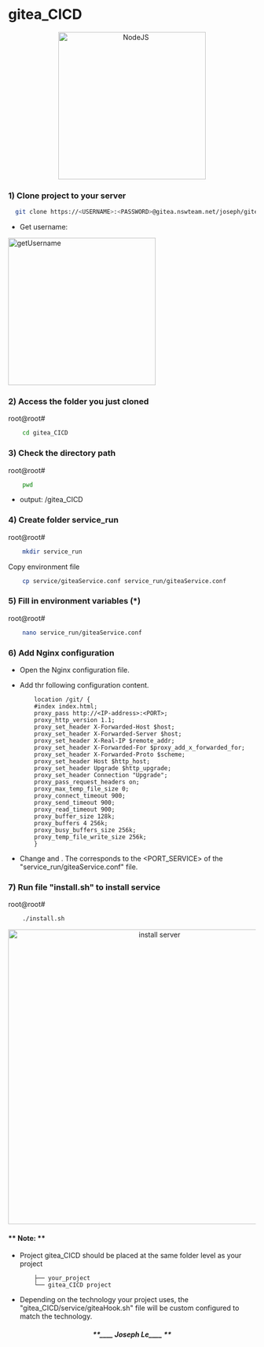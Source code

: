 # gitea_CICD

<div align="center"><img src="https://upload.wikimedia.org/wikipedia/commons/d/d9/Node.js_logo.svg" alt="NodeJS" width="300"></div>

### 1) Clone project to your server

```sh
  git clone https://<USERNAME>:<PASSWORD>@gitea.nswteam.net/joseph/gitea_CICD.git
```
- Get username:
<div><img src="https://i.ibb.co/pLR2BjH/image.png" alt="getUsername" width="300"></div>

### 2) Access the folder you just cloned

root@root#
  ```sh
      cd gitea_CICD
  ```

### 3) Check the directory path

root@root#
  ```sh
      pwd
  ```
- output: <path>/gitea_CICD

### 4) Create folder service_run

root@root#

  ```sh
      mkdir service_run
  ```
Copy environment file 
  ```sh
      cp service/giteaService.conf service_run/giteaService.conf
  ```

### 5) Fill in environment variables (\*)

root@root#
  ```sh
      nano service_run/giteaService.conf
  ```
### 6) Add Nginx configuration
- Open the Nginx configuration file.

- Add thr following configuration content.

  ```
      location /git/ {
      #index index.html;
      proxy_pass http://<IP-address>:<PORT>;
      proxy_http_version 1.1;
      proxy_set_header X-Forwarded-Host $host;
      proxy_set_header X-Forwarded-Server $host;
      proxy_set_header X-Real-IP $remote_addr;
      proxy_set_header X-Forwarded-For $proxy_add_x_forwarded_for;
      proxy_set_header X-Forwarded-Proto $scheme;
      proxy_set_header Host $http_host;
      proxy_set_header Upgrade $http_upgrade;
      proxy_set_header Connection "Upgrade";
      proxy_pass_request_headers on;
      proxy_max_temp_file_size 0;
      proxy_connect_timeout 900;
      proxy_send_timeout 900;
      proxy_read_timeout 900;
      proxy_buffer_size 128k;
      proxy_buffers 4 256k;
      proxy_busy_buffers_size 256k;
      proxy_temp_file_write_size 256k;
      }
  ```

- Change <IP-address> and <PORT>. The <PORT> corresponds to the <PORT_SERVICE> of the "service_run/giteaService.conf" file.

### 7) Run file "install.sh" to install service

root@root#
  ```sh
      ./install.sh
  ```

<div align="center"><img src="https://i.ibb.co/VJHhb3y/install-Service.png" alt="install server" width="600"></div>

#### ** Note: **

- Project gitea_CICD should be placed at the same folder level as your project

  ```
      ├── your_project
      └── gitea_CICD project
  ```

- Depending on the technology your project uses, the "gitea_CICD/service/giteaHook.sh" file will be custom configured to match the technology.

<div align="center"><h4><i>**____ Joseph Le____ **</i></h4></div>
